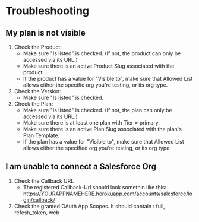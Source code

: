 # Troubleshooting

## My plan is not visible

1.  Check the Product:
    - Make sure "Is listed" is checked. (If not, the product can only be
      accessed via its URL.)
    - Make sure there is an active Product Slug associated with the product.
    - If the product has a value for "Visible to", make sure that Allowed List
      allows either the specific org you're testing, or its org type.
2.  Check the Version:
    - Make sure "Is listed" is checked.
3.  Check the Plan:
    - Make sure "Is listed" is checked. (If not, the plan can only be accessed
      via its URL.)
    - Make sure there is at least one plan with Tier = primary.
    - Make sure there is an active Plan Slug associated with the plan's Plan
      Template.
    - If the plan has a value for "Visible to", make sure that Allowed List
      allows either the specified org you're testing, or its org type.

## I am unable to connect a Salesforce Org

1. Check the Callback URL
   - The registered Callback-Url should look somethin like this: https://YOURAPPNAMEHERE.herokuapp.com/accounts/salesforce/login/callback/
2. Check the granted OAuth App Scopes. It should contain : full, refesh_token, web
